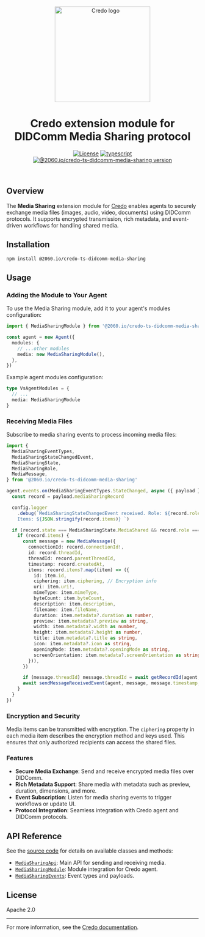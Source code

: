 <p align="center">
  <br />
  <img
    alt="Credo logo"
    src="https://github.com/openwallet-foundation/credo-ts/blob/c7886cb8377ceb8ee4efe8d264211e561a75072d/images/credo-logo.png"
    height="250px"
  />
</p>
<h1 align="center"><b>Credo extension module for DIDComm Media Sharing protocol</b></h1>
<p align="center">
  <a
    href="https://raw.githubusercontent.com/openwallet-foundation/credo-ts-ext/main/LICENSE"
    ><img
      alt="License"
      src="https://img.shields.io/badge/License-Apache%202.0-blue.svg"
  /></a>
  <a href="https://www.typescriptlang.org/"
    ><img
      alt="typescript"
      src="https://img.shields.io/badge/%3C%2F%3E-TypeScript-%230074c1.svg"
  /></a>
  <a href="https://www.npmjs.com/package/@2060.io/credo-ts-didcomm-media-sharing"
    ><img
      alt="@2060.io/credo-ts-didcomm-media-sharing version"
      src="https://img.shields.io/npm/v/@2060.io/credo-ts-didcomm-media-sharing"
  /></a>
</p>
<br />

## Overview

The **Media Sharing** extension module for [Credo](https://github.com/openwallet-foundation/credo-ts) enables agents to securely exchange media files (images, audio, video, documents) using DIDComm protocols. It supports encrypted transmission, rich metadata, and event-driven workflows for handling shared media.

## Installation

```bash
npm install @2060.io/credo-ts-didcomm-media-sharing
```

## Usage

### Adding the Module to Your Agent

To use the Media Sharing module, add it to your agent's modules configuration:

```typescript
import { MediaSharingModule } from '@2060.io/credo-ts-didcomm-media-sharing'

const agent = new Agent({
  modules: {
    // ...other modules
    media: new MediaSharingModule(),
  },
})
```

Example agent modules configuration:

```typescript
type VsAgentModules = {
  // ...
  media: MediaSharingModule
}
```

### Receiving Media Files

Subscribe to media sharing events to process incoming media files:

```typescript
import {
  MediaSharingEventTypes,
  MediaSharingStateChangedEvent,
  MediaSharingState,
  MediaSharingRole,
  MediaMessage,
} from '@2060.io/credo-ts-didcomm-media-sharing'

agent.events.on(MediaSharingEventTypes.StateChanged, async ({ payload }: MediaSharingStateChangedEvent) => {
  const record = payload.mediaSharingRecord

  config.logger
    .debug(`MediaSharingStateChangedEvent received. Role: ${record.role} Connection id: ${record.connectionId}. 
    Items: ${JSON.stringify(record.items)} `)

  if (record.state === MediaSharingState.MediaShared && record.role === MediaSharingRole.Receiver) {
    if (record.items) {
      const message = new MediaMessage({
        connectionId: record.connectionId!,
        id: record.threadId,
        threadId: record.parentThreadId,
        timestamp: record.createdAt,
        items: record.items?.map((item) => ({
          id: item.id,
          ciphering: item.ciphering, // Encryption info
          uri: item.uri!,
          mimeType: item.mimeType,
          byteCount: item.byteCount,
          description: item.description,
          filename: item.fileName,
          duration: item.metadata?.duration as number,
          preview: item.metadata?.preview as string,
          width: item.metadata?.width as number,
          height: item.metadata?.height as number,
          title: item.metadata?.title as string,
          icon: item.metadata?.icon as string,
          openingMode: item.metadata?.openingMode as string,
          screenOrientation: item.metadata?.screenOrientation as string,
        })),
      })

      if (message.threadId) message.threadId = await getRecordId(agent, message.threadId)
      await sendMessageReceivedEvent(agent, message, message.timestamp, config)
    }
  }
})
```

### Encryption and Security

Media items can be transmitted with encryption. The `ciphering` property in each media item describes the encryption method and keys used. This ensures that only authorized recipients can access the shared files.

### Features

- **Secure Media Exchange**: Send and receive encrypted media files over DIDComm.
- **Rich Metadata Support**: Share media with metadata such as preview, duration, dimensions, and more.
- **Event Subscription**: Listen for media sharing events to trigger workflows or update UI.
- **Protocol Integration**: Seamless integration with Credo agent and DIDComm protocols.

## API Reference

See the [source code](./src/) for details on available classes and methods:

- [`MediaSharingApi`](./src/MediaSharingApi.ts): Main API for sending and receiving media.
- [`MediaSharingModule`](./src/MediaSharingModule.ts): Module integration for Credo agent.
- [`MediaSharingEvents`](./src/MediaSharingEvents.ts): Event types and payloads.

## License

Apache 2.0

---

For more information, see the [Credo documentation](https://github.com/openwallet-foundation/credo-ts.git).
